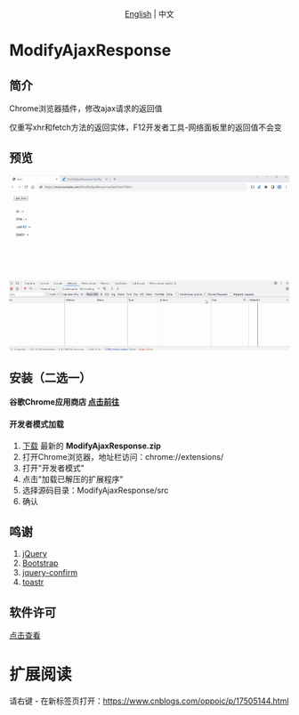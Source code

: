 <p align="center">
    <a href="README.md">English</a> |   
    <span>中文</span>
</p>

# ModifyAjaxResponse

## 简介
Chrome浏览器插件，修改ajax请求的返回值

仅重写xhr和fetch方法的返回实体，F12开发者工具-网络面板里的返回值不会变

## 预览
![预览](/show/ModifyAjaxResponse.gif)

## 安装（二选一）
#### 谷歌Chrome应用商店 [点击前往](https://chrome.google.com/webstore/detail/modifyajaxresponse/odpiadnfijfeggnnodoaaphkkjkmpnia)

#### 开发者模式加载
1. [下载](https://github.com/oppoic/ModifyAjaxResponse/releases) 最新的 **ModifyAjaxResponse.zip**
2. 打开Chrome浏览器，地址栏访问：chrome://extensions/
3. 打开"开发者模式"
4. 点击"加载已解压的扩展程序"
5. 选择源码目录：ModifyAjaxResponse/src
6. 确认

## 鸣谢
1. [jQuery](https://github.com/jquery/jquery)
2. [Bootstrap](https://github.com/twbs/bootstrap)
3. [jquery-confirm](https://github.com/craftpip/jquery-confirm)
4. [toastr](https://github.com/CodeSeven/toastr)

## 软件许可
[点击查看](LICENSE)

# 扩展阅读
请右键 - 在新标签页打开：https://www.cnblogs.com/oppoic/p/17505144.html
